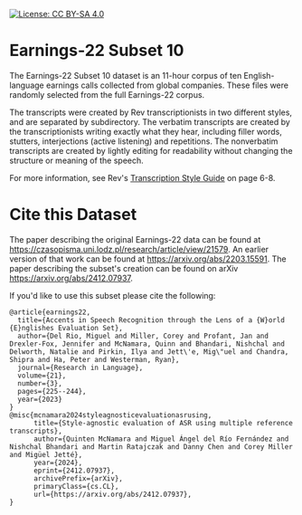 [![License: CC BY-SA 4.0](https://img.shields.io/badge/License-CC%20BY--SA%204.0-lightgrey.svg)](LICENSE.md)

# Earnings-22 Subset 10

The Earnings-22 Subset 10 dataset is an 11-hour corpus of ten English-language earnings calls collected from global companies. These files were randomly selected from the full Earnings-22 corpus.

The transcripts were created by Rev transcriptionists in two different styles, and are separated by subdirectory. The verbatim transcripts are created by the transcriptionists writing exactly what they hear, including filler words, stutters, interjections (active listening) and repetitions. The nonverbatim transcripts are created by lightly editing for readability without changing the structure or meaning of the speech.

For more information, see Rev's [Transcription Style Guide](https://cf-public.rev.com/styleguide/transcription/Transcription+Style+Guide+v5.pdf) on page 6-8.

# Cite this Dataset
The paper describing the original Earnings-22 data can be found at https://czasopisma.uni.lodz.pl/research/article/view/21579. An earlier version of that work can be found at https://arxiv.org/abs/2203.15591.
The paper describing the subset's creation can be found on arXiv https://arxiv.org/abs/2412.07937.

If you'd like to use this subset please cite the following:
```
@article{earnings22,
  title={Accents in Speech Recognition through the Lens of a {W}orld {E}nglishes Evaluation Set},
  author={Del Rio, Miguel and Miller, Corey and Profant, Jan and Drexler-Fox, Jennifer and McNamara, Quinn and Bhandari, Nishchal and Delworth, Natalie and Pirkin, Ilya and Jett\'e, Mig\"uel and Chandra, Shipra and Ha, Peter and Westerman, Ryan},
  journal={Research in Language},
  volume={21},
  number={3},
  pages={225--244},
  year={2023}
}
@misc{mcnamara2024styleagnosticevaluationasrusing,
      title={Style-agnostic evaluation of ASR using multiple reference transcripts}, 
      author={Quinten McNamara and Miguel Ángel del Río Fernández and Nishchal Bhandari and Martin Ratajczak and Danny Chen and Corey Miller and Migüel Jetté},
      year={2024},
      eprint={2412.07937},
      archivePrefix={arXiv},
      primaryClass={cs.CL},
      url={https://arxiv.org/abs/2412.07937}, 
}
```
